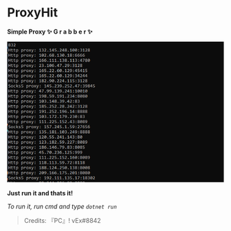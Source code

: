 # ProxyHit


**Simple Proxy ✨ G r a b b e r ✨**

![Preview](https://github.com/vex1ys/ProxyHit/blob/main/hgf.PNG)

**Just run it and thats it!**

*To run it, run cmd and type `dotnet run`*

> Credits: 『PC』! vEx#8842 
